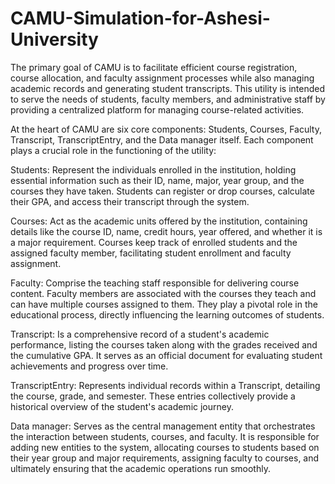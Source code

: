 # CAMU-Simulation-for-Ashesi-University

The primary goal of CAMU is to facilitate efficient course registration, course allocation, and faculty assignment processes while also managing academic records and generating student transcripts. This utility is intended to serve the needs of students, faculty members, and administrative staff by providing a centralized platform for managing course-related activities. 

At the heart of CAMU are six core components: Students, Courses, Faculty, Transcript, TranscriptEntry, and the Data manager itself. Each component plays a crucial role in the functioning of the utility:  

Students: Represent the individuals enrolled in the institution, holding essential information such as their ID, name, major, year group, and the courses they have taken. Students can register or drop courses, calculate their GPA, and access their transcript through the system. 

Courses: Act as the academic units offered by the institution, containing details like the course ID, name, credit hours, year offered, and whether it is a major requirement. Courses keep track of enrolled students and the assigned faculty member, facilitating student enrollment and faculty assignment. 

Faculty: Comprise the teaching staff responsible for delivering course content. Faculty members are associated with the courses they teach and can have multiple courses assigned to them. They play a pivotal role in the educational process, directly influencing the learning outcomes of students. 

Transcript: Is a comprehensive record of a student's academic performance, listing the courses taken along with the grades received and the cumulative GPA. It serves as an official document for evaluating student achievements and progress over time. 

TranscriptEntry: Represents individual records within a Transcript, detailing the course, grade, and semester. These entries collectively provide a historical overview of the student's academic journey. 

Data manager: Serves as the central management entity that orchestrates the interaction between students, courses, and faculty. It is responsible for adding new entities to the system, allocating courses to students based on their year group and major requirements, assigning faculty to courses, and ultimately ensuring that the academic operations run smoothly.
